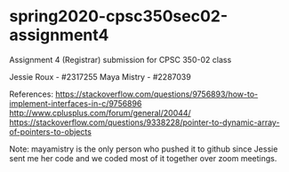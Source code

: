 # spring2020-cpsc350sec02-assignment4

Assignment 4 (Registrar) submission for CPSC 350-02 class

Jessie Roux - #2317255
Maya Mistry - #2287039

References:
https://stackoverflow.com/questions/9756893/how-to-implement-interfaces-in-c/9756896
http://www.cplusplus.com/forum/general/20044/
https://stackoverflow.com/questions/9338228/pointer-to-dynamic-array-of-pointers-to-objects

Note: mayamistry is the only person who pushed it to github since Jessie sent me her code and we coded most of it together over zoom meetings.
